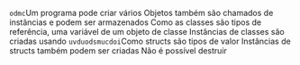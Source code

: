 `odmc`Um programa pode criar vários 
                Objetos também são chamados de instâncias e podem ser armazenados
Como as classes são tipos de referência, uma variável de um objeto de classe
Instâncias de classes são criadas usando 
`uvduodsmucdoi`Como structs são tipos de valor
          Instâncias de structs também podem ser criadas
                                                    Não é possível destruir 